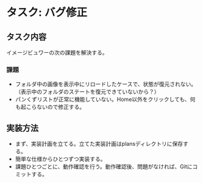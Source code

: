 # タスク: バグ修正

## タスク内容

イメージビュワーの次の課題を解決する。

### 課題

- フォルダ中の画像を表示中にリロードしたケースで、状態が復元されない。（表示中のフォルダのステートを復元できていないから？）
- パンくずリストが正常に機能していない。Home以外をクリックしても、何も起こらないので修正する。

## 実装方法

- まず、実装計画を立てる。立てた実装計画はplansディレクトリに保存する。
- 簡単な仕様からひとつずつ実装する。
- 課題ひとつごとに、動作確認を行う。動作確認後、問題がなければ、Gitにコミットする。
